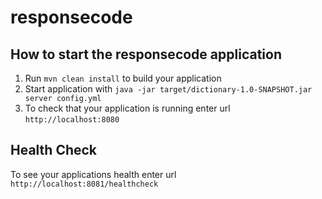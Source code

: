 # responsecode

How to start the responsecode application
---

1. Run `mvn clean install` to build your application
1. Start application with `java -jar target/dictionary-1.0-SNAPSHOT.jar server config.yml`
1. To check that your application is running enter url `http://localhost:8080`

Health Check
---

To see your applications health enter url `http://localhost:8081/healthcheck`
